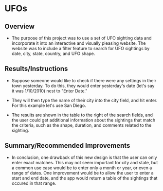 # UFOs
## Overview
* The purpose of this project was to use a set of UFO sighting data and incorporate it into an interactive and visually pleasing website. The website was to include a filter feature to search for UFO sightings by date, city, state, country, and UFO shape.

## Results/Instructions
* Suppose someone would like to check if there were any settings in their town yesterday. To do this, they would enter yesterday's date (let's say it was 1/10/2010) nest to "Enter Date." 



* They will then type the name of their city into the city field, and hit enter. For this example let's use San Diego. 



* The results are shown in the table to the right of the search fields, and the user could get additional information about the sightings that match the criteria, such as the shape, duration, and comments related to the sighting.


## Summary/Recommended Improvements
* In conclusion, one drawback of this new design is that the user can only enter exact matches. This may not seem important for city and state, but a common use case would be to enter only a month or year, or even a range of dates. One improvement would be to allow the user to enter a start and end date, and the app would return a table of the sightings that occured in that range.